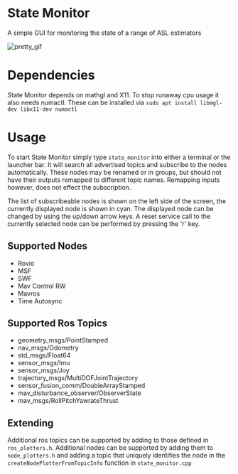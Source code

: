 # State Monitor
A simple GUI for monitoring the state of a range of ASL estimators

![pretty_gif](https://i.imgur.com/4sv2Ofa.gif)

# Dependencies

State Monitor depends on mathgl and X11. To stop runaway cpu usage it also needs numactl. These can be installed via `sudo apt install libmgl-dev libx11-dev numactl`

# Usage

To start State Monitor simply type `state_monitor` into either a terminal or the launcher bar. It will search all advertised topics and subscribe to the nodes automatically. These nodes may be renamed or in groups, but should not have their outputs remapped to different topic names. Remapping inputs however, does not effect the subscription.

The list of subscribeable nodes is shown on the left side of the screen, the currently displayed node is shown in cyan. The displayed node can be changed by using the up/down arrow keys.
A reset service call to the currently selected node can be performed by pressing the 'r' key.

## Supported Nodes

* Rovio
* MSF
* SWF
* Mav Control RW
* Mavros
* Time Autosync

## Supported Ros Topics

* geometry_msgs/PointStamped
* nav_msgs/Odometry
* std_msgs/Float64
* sensor_msgs/Imu
* sensor_msgs/Joy
* trajectory_msgs/MultiDOFJointTrajectory
* sensor_fusion_comm/DoubleArrayStamped
* mav_disturbance_observer/ObserverState
* mav_msgs/RollPitchYawrateThrust

## Extending

Additional ros topics can be supported by adding to those defined in `ros_plotters.h`.
Additional nodes can be supported by adding them to `node_plotters.h` and adding a topic that uniquely identifies the node in the `createNodePlotterFromTopicInfo` function in `state_monitor.cpp`
